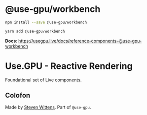 # @use-gpu/workbench

```sh
npm install --save @use-gpu/workbench
```

```sh
yarn add @use-gpu/workbench
```

**Docs**: https://usegpu.live/docs/reference-components-@use-gpu-workbench

# Use.GPU - Reactive Rendering

Foundational set of Live components.

## Colofon

Made by [Steven Wittens](https://acko.net). Part of `@use-gpu`.

